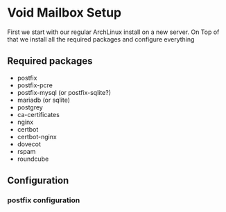 # Void Mailbox Setup

First we start with our regular ArchLinux install on a new server. On Top of that we install all the required packages and configure everything

## Required packages
- postfix
- postfix-pcre
- postfix-mysql (or postfix-sqlite?)
- mariadb (or sqlite)
- postgrey
- ca-certificates
- nginx
- certbot
- certbot-nginx
- dovecot
- rspam
- roundcube

## Configuration

### postfix configuration

